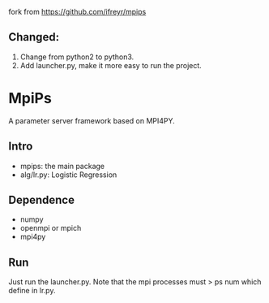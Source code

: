 fork from <https://github.com/ifreyr/mpips>

## Changed:
1. Change from python2 to python3.
2. Add launcher.py, make it more easy to run the project.

MpiPs
=====

A parameter server framework based on MPI4PY.

## Intro

* mpips: the main package
* alg/lr.py: Logistic Regression

## Dependence

* numpy
* openmpi or mpich
* mpi4py

## Run
Just run the launcher.py.
Note that the mpi processes must > ps num which define in lr.py.